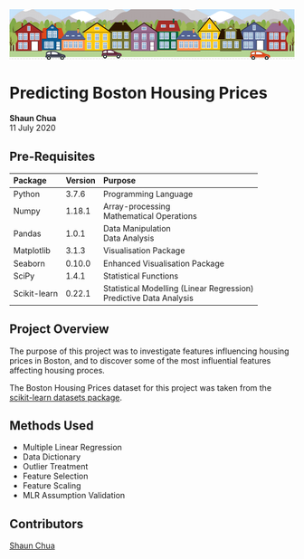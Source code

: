 <img src='./images/house_banner.png'>

# Predicting Boston Housing Prices
**Shaun Chua**
<br> 11 July 2020

## Pre-Requisites
| Package      | Version | Purpose                                                                 |
|:------------ |-----------------|:----------------------------------------------------------------|
| Python       | 3.7.6   | Programming Language                                                    |
| Numpy        | 1.18.1  | Array-processing <br> Mathematical Operations                           |
| Pandas       | 1.0.1   | Data Manipulation <br> Data Analysis                                    |
| Matplotlib   | 3.1.3   | Visualisation Package                                                   |
| Seaborn      | 0.10.0  | Enhanced Visualisation Package                                          |
| SciPy        | 1.4.1   | Statistical Functions                                                   |
| Scikit-learn | 0.22.1  | Statistical Modelling (Linear Regression) <br> Predictive Data Analysis |

## Project Overview
The purpose of this project was to investigate features influencing housing prices in Boston, and to discover some of the most influential features affecting housing proces.

The Boston Housing Prices dataset for this project was taken from the <a href='https://scikit-learn.org/stable/datasets/index.html'>scikit-learn datasets package</a>.

## Methods Used
* Multiple Linear Regression
* Data Dictionary
* Outlier Treatment
* Feature Selection
* Feature Scaling
* MLR Assumption Validation

## Contributors
[Shaun Chua](https://github.com/shaunchua94)
